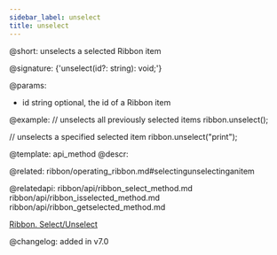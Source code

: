 ```yaml
---
sidebar_label: unselect
title: unselect
---          
```


@short: unselects a selected Ribbon item

@signature: {'unselect(id?: string): void;'}

@params:
- id	string  optional, the id of a Ribbon item

@example:
// unselects all previously selected items
ribbon.unselect();
 
// unselects a specified selected item
ribbon.unselect("print");


@template: api_method
@descr:

@related: ribbon/operating_ribbon.md#selectingunselectinganitem

@relatedapi:
ribbon/api/ribbon_select_method.md
ribbon/api/ribbon_isselected_method.md
ribbon/api/ribbon_getselected_method.md

[Ribbon. Select/Unselect](https://snippet.dhtmlx.com/0vy8uk4s)

@changelog:
added in v7.0

